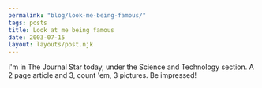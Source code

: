```yaml
---
permalink: "blog/look-me-being-famous/"
tags: posts
title: Look at me being famous
date: 2003-07-15
layout: layouts/post.njk
---
```


I'm in The Journal Star today, under the Science and Technology section. A 2 page article and 3, count 'em, 3 pictures. Be impressed!